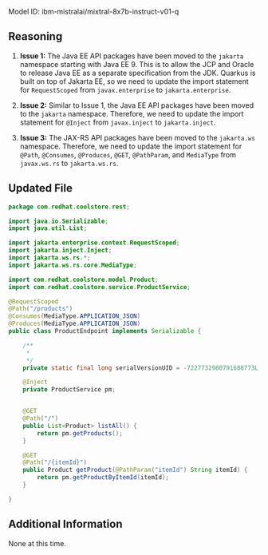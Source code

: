 Model ID: ibm-mistralai/mixtral-8x7b-instruct-v01-q

## Reasoning

1. **Issue 1:**
   The Java EE API packages have been moved to the `jakarta` namespace starting with Java EE 9. This is to allow the JCP and Oracle to release Java EE as a separate specification from the JDK. Quarkus is built on top of Jakarta EE, so we need to update the import statement for `RequestScoped` from `javax.enterprise` to `jakarta.enterprise`.

2. **Issue 2:**
   Similar to Issue 1, the Java EE API packages have been moved to the `jakarta` namespace. Therefore, we need to update the import statement for `@Inject` from `javax.inject` to `jakarta.inject`.

3. **Issue 3:**
   The JAX-RS API packages have been moved to the `jakarta.ws` namespace. Therefore, we need to update the import statement for `@Path`, `@Consumes`, `@Produces`, `@GET`, `@PathParam`, and `MediaType` from `javax.ws.rs` to `jakarta.ws.rs`.

## Updated File

```java
package com.redhat.coolstore.rest;

import java.io.Serializable;
import java.util.List;

import jakarta.enterprise.context.RequestScoped;
import jakarta.inject.Inject;
import jakarta.ws.rs.*;
import jakarta.ws.rs.core.MediaType;

import com.redhat.coolstore.model.Product;
import com.redhat.coolstore.service.ProductService;

@RequestScoped
@Path("/products")
@Consumes(MediaType.APPLICATION_JSON)
@Produces(MediaType.APPLICATION_JSON)
public class ProductEndpoint implements Serializable {

    /**
     *
     */
    private static final long serialVersionUID = -7227732980791688773L;

    @Inject
    private ProductService pm;


    @GET
    @Path("/")
    public List<Product> listAll() {
        return pm.getProducts();
    }

    @GET
    @Path("/{itemId}")
    public Product getProduct(@PathParam("itemId") String itemId) {
        return pm.getProductByItemId(itemId);
    }

}
```

## Additional Information

None at this time.
